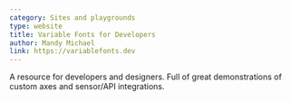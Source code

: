 ```yaml
---
category: Sites and playgrounds
type: website
title: Variable Fonts for Developers
author: Mandy Michael
link: https://variablefonts.dev
---
```

A resource for developers and designers. Full of great demonstrations of custom axes and sensor/API integrations.
